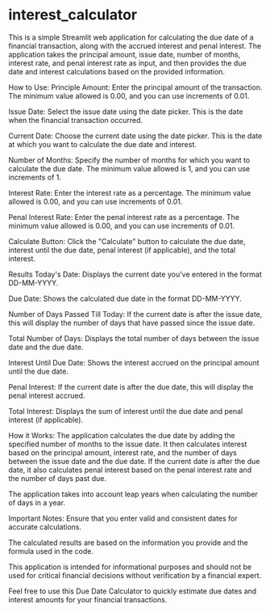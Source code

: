 # interest_calculator

This is a simple Streamlit web application for calculating the due date of a financial transaction, along with the accrued interest and penal interest. The application takes the principal amount, issue date, number of months, interest rate, and penal interest rate as input, and then provides the due date and interest calculations based on the provided information.

How to Use:
Principle Amount: Enter the principal amount of the transaction. The minimum value allowed is 0.00, and you can use increments of 0.01.

Issue Date: Select the issue date using the date picker. This is the date when the financial transaction occurred.

Current Date: Choose the current date using the date picker. This is the date at which you want to calculate the due date and interest.

Number of Months: Specify the number of months for which you want to calculate the due date. The minimum value allowed is 1, and you can use increments of 1.

Interest Rate: Enter the interest rate as a percentage. The minimum value allowed is 0.00, and you can use increments of 0.01.

Penal Interest Rate: Enter the penal interest rate as a percentage. The minimum value allowed is 0.00, and you can use increments of 0.01.

Calculate Button: Click the "Calculate" button to calculate the due date, interest until the due date, penal interest (if applicable), and the total interest.

Results
Today's Date: Displays the current date you've entered in the format DD-MM-YYYY.

Due Date: Shows the calculated due date in the format DD-MM-YYYY.

Number of Days Passed Till Today: If the current date is after the issue date, this will display the number of days that have passed since the issue date.

Total Number of Days: Displays the total number of days between the issue date and the due date.

Interest Until Due Date: Shows the interest accrued on the principal amount until the due date.

Penal Interest: If the current date is after the due date, this will display the penal interest accrued.

Total Interest: Displays the sum of interest until the due date and penal interest (if applicable).

How it Works:
The application calculates the due date by adding the specified number of months to the issue date. It then calculates interest based on the principal amount, interest rate, and the number of days between the issue date and the due date. If the current date is after the due date, it also calculates penal interest based on the penal interest rate and the number of days past due.

The application takes into account leap years when calculating the number of days in a year.

Important Notes:
Ensure that you enter valid and consistent dates for accurate calculations.

The calculated results are based on the information you provide and the formula used in the code.

This application is intended for informational purposes and should not be used for critical financial decisions without verification by a financial expert.

Feel free to use this Due Date Calculator to quickly estimate due dates and interest amounts for your financial transactions.

